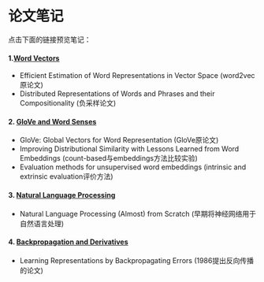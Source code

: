 # 论文笔记
点击下面的链接预览笔记：

#### 1.[Word Vectors](https://2033329616.github.io/cs224n-2019/paper_notes/01_Word_Vectors.html)

- Efficient Estimation of Word Representations in Vector Space (word2vec原论文)
- Distributed Representations of Words and Phrases and their Compositionality (负采样论文)

#### 2. [GloVe and Word Senses](https://2033329616.github.io/cs224n-2019/paper_notes/02_Word_Vectors2_GloVe.html)

- GloVe: Global Vectors for Word Representation (GloVe原论文)
- Improving Distributional Similarity with Lessons Learned from Word Embeddings (count-based与embeddings方法比较实验)
- Evaluation methods for unsupervised word embeddings (intrinsic and extrinsic evaluation评价方法)

#### 3. [Natural Language Processing](https://2033329616.github.io/cs224n-2019/paper_notes/03_Natural_Language_Processing.html)

- Natural Language Processing (Almost) from Scratch (早期将神经网络用于自然语言处理)

#### 4. [Backpropagation and Derivatives](https://2033329616.github.io/cs224n-2019/paper_notes/04_backpropagation_derivatives.html)

- Learning Representations by Backpropagating Errors (1986提出反向传播的论文)